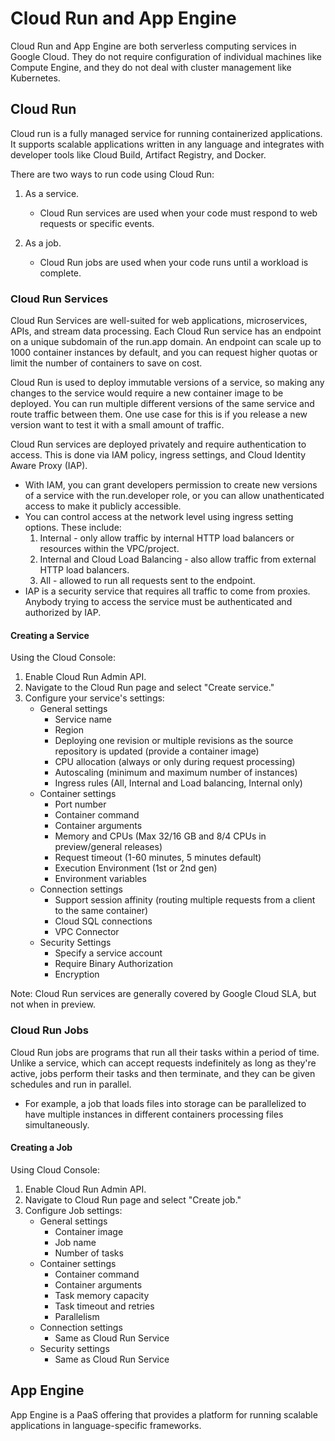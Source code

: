 # Cloud Run and App Engine
Cloud Run and App Engine are both serverless computing services in Google Cloud. They do not require configuration of individual machines like Compute Engine, and they do not deal with cluster management like Kubernetes.

## Cloud Run
Cloud run is a fully managed service for running containerized applications. It supports scalable applications written in any language and integrates with developer tools like Cloud Build, Artifact Registry, and Docker.

There are two ways to run code using Cloud Run:
1. As a service.

    - Cloud Run services are used when your code must respond to web requests or specific events.

2. As a job.

    - Cloud Run jobs are used when your code runs until a workload is complete.
    
### Cloud Run Services
Cloud Run Services are well-suited for web applications, microservices, APIs, and stream data processing. Each Cloud Run service has an endpoint on a unique subdomain of the run.app domain. An endpoint can scale up to 1000 container instances by default, and you can request higher quotas or limit the number of containers to save on cost.

Cloud Run is used to deploy immutable versions of a service, so making any changes to the service would require a new container image to be deployed. You can run multiple different versions of the same service and route traffic between them. One use case for this is if you release a new version want to test it with a small amount of traffic.

Cloud Run services are deployed privately and require authentication to access. This is done via IAM policy, ingress settings, and Cloud Identity Aware Proxy (IAP).

- With IAM, you can grant developers permission to create new versions of a service with the run.developer role, or you can allow unathenticated access to make it publicly accessible.
- You can control access at the network level using ingress setting options. These include:
    1. Internal - only allow traffic by internal HTTP load balancers or resources within the VPC/project.
    2. Internal and Cloud Load Balancing - also allow traffic from external HTTP load balancers.
    3. All - allowed to run all requests sent to the endpoint.
- IAP is a security service that requires all traffic to come from proxies. Anybody trying to access the service must be authenticated and authorized by IAP.

#### Creating a Service
Using the Cloud Console:
1. Enable Cloud Run Admin API.
2. Navigate to the Cloud Run page and select "Create service."
3. Configure your service's settings:
    - General settings
        - Service name
        - Region
        - Deploying one revision or multiple revisions as the source repository is updated (provide a container image)
        - CPU allocation (always or only during request processing)
        - Autoscaling (minimum and maximum number of instances)
        - Ingress rules (All, Internal and Load balancing, Internal only)
    - Container settings
        - Port number
        - Container command
        - Container arguments
        - Memory and CPUs (Max 32/16 GB and 8/4 CPUs in preview/general releases)
        - Request timeout (1-60 minutes, 5 minutes default)
        - Execution Environment (1st or 2nd gen)
        - Environment variables
    - Connection settings
        - Support session affinity (routing multiple requests from a client to the same container)
        - Cloud SQL connections
        - VPC Connector
    - Security Settings
        - Specify a service account
        - Require Binary Authorization
        - Encryption    

Note: Cloud Run services are generally covered by Google Cloud SLA, but not when in preview.

### Cloud Run Jobs
Cloud Run jobs are programs that run all their tasks within a period of time. Unlike a service, which can accept requests indefinitely as long as they're active, jobs perform their tasks and then terminate, and they can be given schedules and run in parallel.

- For example, a job that loads files into storage can be parallelized to have multiple instances in different containers processing files simultaneously.

#### Creating a Job
Using Cloud Console:
1. Enable Cloud Run Admin API.
2. Navigate to Cloud Run page and select "Create job."
3. Configure Job settings:
    - General settings
        - Container image
        - Job name
        - Number of tasks
    - Container settings
        - Container command
        - Container arguments
        - Task memory capacity
        - Task timeout and retries
        - Parallelism
    - Connection settings
        - Same as Cloud Run Service
    - Security settings
        - Same as Cloud Run Service

## App Engine
App Engine is a PaaS offering that provides a platform for running scalable applications in language-specific frameworks.